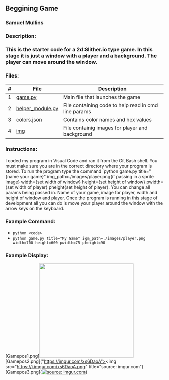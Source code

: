 ## Beggining Game
### Samuel Mullins
### Description:
### This is the starter code for a 2d Slither.io type game. In this stage it is just a window with a player and a background. The player can move around the window.
### Files:
|   #   | File            | Description                                        |
| :---: | --------------- | -------------------------------------------------- |
|   1   | [game.py](https://github.com/ssmullins/4443-2D-PyGame-Mullins/blob/master/Assignments/A05.1/game.py) | Main file that launches the game |
|   2   | [helper_module.py](https://github.com/ssmullins/4443-2D-PyGame-Mullins/blob/master/Assignments/A05.1/helper_module.py) | File containing code to help read in cmd line params|
|   3   | [colors.json](https://github.com/ssmullins/4443-2D-PyGame-Mullins/blob/master/Assignments/A05.1/colors.json) | Contains color names and hex values
|   4   | [img](https://github.com/ssmullins/4443-2D-PyGame-Mullins/tree/master/Assignments/A05.1/img) | File containig images for player and background
### Instructions:
I coded my program in Visual Code and ran it from the Git Bash shell.
You must make sure you are in the correct directory where your program is stored.
To run the program type the command `python game.py title="{name your game}" img_path=./images/player.png{if passing in a sprite image} width={set width of window} height={set height of window} pwidth={set width of player} pheight{set height of player}.
You can change all params being passed in. Name of your game, image for player, width and height of window and player.
Once the program is running in this stage of development all you can do is move your player around the window with the arrow keys on the keyboard.
### Example Command:
- `python <code>`
- `python game.py title="My Game" igm_path=./images/player.png width=700 height=600 pwidth=75 pheight=90`
### Example Display:
[Gamepos1.png]<img src="Gamepos1.png" width="300">
[Gamepos2.png]("https://imgur.com/xs6DaoA"><img src="https://i.imgur.com/xs6DaoA.png" title="source: imgur.com")
[Gamepos3.png](<a href="https://imgur.com/wSGS4t9"><img src="https://i.imgur.com/wSGS4t9.png" title="source: imgur.com" /></a>)
